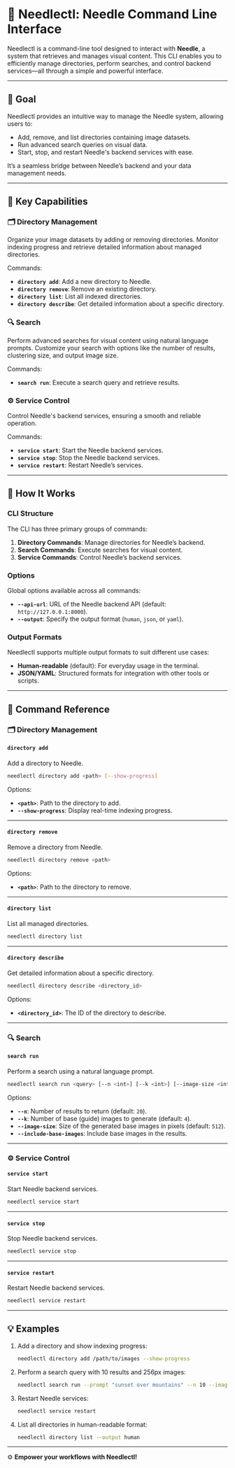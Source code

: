 
# 📌 Needlectl: Needle Command Line Interface  

Needlectl is a command-line tool designed to interact with **Needle**, a system that retrieves and manages visual content. This CLI enables you to efficiently manage directories, perform searches, and control backend services—all through a simple and powerful interface.

---

## 🎯 Goal  

Needlectl provides an intuitive way to manage the Needle system, allowing users to:  
- Add, remove, and list directories containing image datasets.  
- Run advanced search queries on visual data.  
- Start, stop, and restart Needle's backend services with ease.  

It’s a seamless bridge between Needle’s backend and your data management needs.  

---

## 🌟 Key Capabilities  

### 🗂️ Directory Management  
Organize your image datasets by adding or removing directories. Monitor indexing progress and retrieve detailed information about managed directories.  

Commands:  
- **`directory add`**: Add a new directory to Needle.  
- **`directory remove`**: Remove an existing directory.  
- **`directory list`**: List all indexed directories.  
- **`directory describe`**: Get detailed information about a specific directory.  

### 🔍 Search  
Perform advanced searches for visual content using natural language prompts. Customize your search with options like the number of results, clustering size, and output image size.  

Commands:  
- **`search run`**: Execute a search query and retrieve results.  

### ⚙️ Service Control  
Control Needle's backend services, ensuring a smooth and reliable operation.  

Commands:  
- **`service start`**: Start the Needle backend services.  
- **`service stop`**: Stop the Needle backend services.  
- **`service restart`**: Restart Needle’s services.  

---

## 🚀 How It Works  

### CLI Structure  
The CLI has three primary groups of commands:  
1. **Directory Commands**: Manage directories for Needle’s backend.  
2. **Search Commands**: Execute searches for visual content.  
3. **Service Commands**: Control Needle’s backend services.  

### Options  
Global options available across all commands:  
- **`--api-url`**: URL of the Needle backend API (default: `http://127.0.0.1:8000`).  
- **`--output`**: Specify the output format (`human`, `json`, or `yaml`).  

### Output Formats  
Needlectl supports multiple output formats to suit different use cases:  
- **Human-readable** (default): For everyday usage in the terminal.  
- **JSON/YAML**: Structured formats for integration with other tools or scripts.  

---

## 📖 Command Reference  

### 🗂️ Directory Management  

#### **`directory add`**  
Add a directory to Needle.  
```bash
needlectl directory add <path> [--show-progress]
```  
Options:  
- **`<path>`**: Path to the directory to add.  
- **`--show-progress`**: Display real-time indexing progress.  

---

#### **`directory remove`**  
Remove a directory from Needle.  
```bash
needlectl directory remove <path>
```  
Options:  
- **`<path>`**: Path to the directory to remove.  

---

#### **`directory list`**  
List all managed directories.  
```bash
needlectl directory list
```  

---

#### **`directory describe`**  
Get detailed information about a specific directory.  
```bash
needlectl directory describe <directory_id>
```  
Options:  
- **`<directory_id>`**: The ID of the directory to describe.  

---

### 🔍 Search  

#### **`search run`**  
Perform a search using a natural language prompt.  
```bash
needlectl search run <query> [--n <int>] [--k <int>] [--image-size <int>] [--include-base-images]
```  
Options:  
- **`--n`**: Number of results to return (default: `20`).  
- **`--k`**: Number of base (guide) images to generate (default: `4`).  
- **`--image-size`**: Size of the generated base images in pixels (default: `512`).  
- **`--include-base-images`**: Include base images in the results.  

---

### ⚙️ Service Control  

#### **`service start`**  
Start Needle backend services.  
```bash
needlectl service start
```  

---

#### **`service stop`**  
Stop Needle backend services.  
```bash
needlectl service stop
```  

---

#### **`service restart`**  
Restart Needle backend services.  
```bash
needlectl service restart
```  

---

## 💡 Examples  

1. Add a directory and show indexing progress:  
   ```bash
   needlectl directory add /path/to/images --show-progress
   ```  

2. Perform a search query with 10 results and 256px images:  
   ```bash
   needlectl search run --prompt "sunset over mountains" --n 10 --image-size 256
   ```  

3. Restart Needle services:  
   ```bash
   needlectl service restart
   ```  

4. List all directories in human-readable format:  
   ```bash
   needlectl directory list --output human
   ```  

---

⚙️ **Empower your workflows with Needlectl!**
